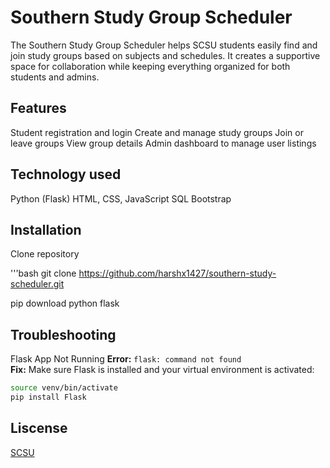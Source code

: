 # Southern Study Group Scheduler

The Southern Study Group Scheduler helps SCSU students easily find and join study groups based on subjects and schedules. It creates a supportive space for collaboration while keeping everything organized for both students and admins.

## Features
Student registration and login
Create and manage study groups
Join or leave groups
View group details
Admin dashboard to manage user listings

## Technology used

Python (Flask)
HTML, CSS, JavaScript
SQL
Bootstrap


## Installation

Clone repository

'''bash
git clone https://github.com/harshx1427/southern-study-scheduler.git

pip download python flask


## Troubleshooting
Flask App Not Running
**Error:** `flask: command not found`  
**Fix:** Make sure Flask is installed and your virtual environment is activated:
```bash
source venv/bin/activate
pip install Flask
```
## Liscense
[SCSU](https://www.southernct.edu/)
